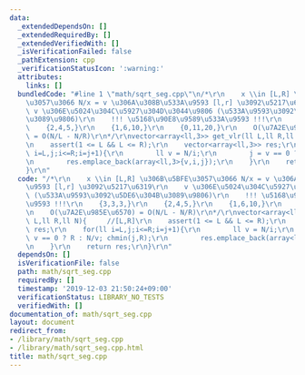 ```yaml
---
data:
  _extendedDependsOn: []
  _extendedRequiredBy: []
  _extendedVerifiedWith: []
  _isVerificationFailed: false
  _pathExtension: cpp
  _verificationStatusIcon: ':warning:'
  attributes:
    links: []
  bundledCode: "#line 1 \"math/sqrt_seg.cpp\"\n/*\r\n    x \\in [L,R] \u306B\u5BFE\
    \u3057\u3066 N/x = v \u306A\u308B\u533A\u9593 [l,r] \u3092\u5217\u6319\r\n   \
    \ v \u306E\u5024\u304C\u5927\u304D\u3044\u9806 (\u533A\u9593\u3092\u5DE6\u304B\
    \u3089\u9806)\r\n    !!! \u5168\u90E8\u9589\u533A\u9593 !!!\r\n    {3,3,3,}\r\n\
    \    {2,4,5,}\r\n    {1,6,10,}\r\n    {0,11,20,}\r\n    O(\u7A2E\u985E\u6570)\
    \ = O(N/L - N/R)\r\n*/\r\nvector<array<ll,3>> get_vlr(ll L,ll R,ll N){     //[L,R]\r\
    \n    assert(1 <= L && L <= R);\r\n    vector<array<ll,3>> res;\r\n    for(ll\
    \ i=L,j;i<=R;i=j+1){\r\n        ll v = N/i;\r\n        j = v == 0 ? R : N/v; chmin(j,R);\r\
    \n        res.emplace_back(array<ll,3>{v,i,j});\r\n    }\r\n    return res;\r\n\
    }\r\n"
  code: "/*\r\n    x \\in [L,R] \u306B\u5BFE\u3057\u3066 N/x = v \u306A\u308B\u533A\
    \u9593 [l,r] \u3092\u5217\u6319\r\n    v \u306E\u5024\u304C\u5927\u304D\u3044\u9806\
    \ (\u533A\u9593\u3092\u5DE6\u304B\u3089\u9806)\r\n    !!! \u5168\u90E8\u9589\u533A\
    \u9593 !!!\r\n    {3,3,3,}\r\n    {2,4,5,}\r\n    {1,6,10,}\r\n    {0,11,20,}\r\
    \n    O(\u7A2E\u985E\u6570) = O(N/L - N/R)\r\n*/\r\nvector<array<ll,3>> get_vlr(ll\
    \ L,ll R,ll N){     //[L,R]\r\n    assert(1 <= L && L <= R);\r\n    vector<array<ll,3>>\
    \ res;\r\n    for(ll i=L,j;i<=R;i=j+1){\r\n        ll v = N/i;\r\n        j =\
    \ v == 0 ? R : N/v; chmin(j,R);\r\n        res.emplace_back(array<ll,3>{v,i,j});\r\
    \n    }\r\n    return res;\r\n}\r\n"
  dependsOn: []
  isVerificationFile: false
  path: math/sqrt_seg.cpp
  requiredBy: []
  timestamp: '2019-12-03 21:50:24+09:00'
  verificationStatus: LIBRARY_NO_TESTS
  verifiedWith: []
documentation_of: math/sqrt_seg.cpp
layout: document
redirect_from:
- /library/math/sqrt_seg.cpp
- /library/math/sqrt_seg.cpp.html
title: math/sqrt_seg.cpp
---
```

